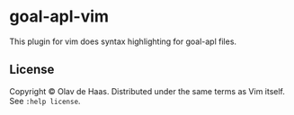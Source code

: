 # goal-apl-vim
This plugin for vim does syntax highlighting for goal-apl files.

## License
Copyright © Olav de Haas. Distributed under the same terms as Vim itself. See `:help license`.
